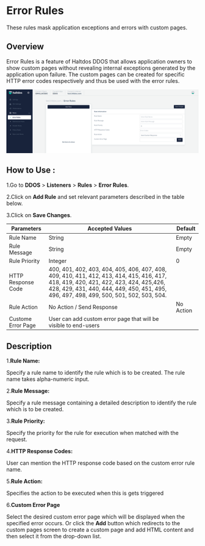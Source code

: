 # Error Rules
These rules mask application exceptions and errors with custom pages.

## Overview 
Error Rules is a feature of Haltdos DDOS that allows application owners to show custom pages without revealing internal exceptions generated by the application upon failure. The custom pages can be created for specific HTTP error codes respectively and thus be used with the error rules.

![ErrorRule](/img/ddos/v2/error_rule.png)

## How to Use :
1.Go to **DDOS** > **Listeners** > **Rules** > **Error Rules**.

2.Click on **Add Rule** and set relevant parameters described in the table below.

3.Click on **Save Changes**.

| Parameters | Accepted Values | Default |
| ----------- | ----------- |------------|
| Rule Name|String|Empty
| Rule Message|String|Empty
| Rule Priority|Integer|0
| HTTP Response Code|400, 401, 402, 403, 404, 405, 406, 407, 408, 409, 410, 411, 412, 413, 414, 415, 416, 417, 418, 419, 420, 421, 422, 423, 424, 425,426, 428, 429, 431, 440, 444, 449, 450, 451, 495, 496, 497, 498, 499, 500, 501, 502, 503, 504. 
| Rule Action|No Action / Send Response|No Action
| Custome Error Page | User can add custom error page that will be visible to end-users

## Description

1.**Rule Name:**

Specify a rule name to identify the rule which is to be created. The rule name takes alpha-numeric input.

2.**Rule Message:**

Specify a rule message containing a detailed description to identify the rule which is to be created.

3.**Rule Priority:**

Specify the priority for the rule for execution when matched with the request.

4.**HTTP Response Codes:**

User can mention the HTTP response code based on the custom error rule name.

5.**Rule Action:**

Specifies the action to be executed when this is gets triggered

6.**Custom Error Page**

Select the desired custom error page which will be displayed when the specified error occurs. Or click the **Add** button which redirects to the custom pages screen to create a custom page and add HTML content and then select it from the drop-down list.